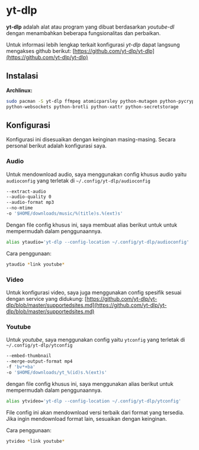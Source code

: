 # yt-dlp

**yt-dlp** adalah alat atau program yang dibuat berdasarkan *youtube-dl* dengan
menambahkan beberapa fungsionalitas dan perbaikan.

Untuk informasi lebih lengkap terkait konfigurasi *yt-dlp* dapat langsung
mengakses github berikut: [https://github.com/yt-dlp/yt-dlp](https://github.com/yt-dlp/yt-dlp)

## Instalasi

**Archlinux:**

```bash
sudo pacman -S yt-dlp ffmpeg atomicparsley python-mutagen python-pycryptodome \
python-websockets python-brotli python-xattr python-secretstorage
```

## Konfigurasi

Konfigurasi ini disesuaikan dengan keinginan masing-masing.
Secara personal berikut adalah konfigurasi saya.

### Audio

Untuk mendownload audio, saya menggunakan config khusus audio yaitu `audioconfig`
yang terletak di `~/.config/yt-dlp/audioconfig`

```bash
--extract-audio
--audio-quality 0
--audio-format mp3
--no-mtime
-o '$HOME/downloads/music/%(title)s.%(ext)s'
```

Dengan file config khusus ini, saya membuat alias berikut untuk
untuk mempermudah dalam penggunaannya.

```bash
alias ytaudio='yt-dlp --config-location ~/.config/yt-dlp/audioconfig'
```

Cara penggunaan:

```bash
ytaudio *link youtube*
```

### Video

 Untuk konfigurasi video, saya juga menggunakan config spesifik
 sesuai dengan service yang didukung:
 [https://github.com/yt-dlp/yt-dlp/blob/master/supportedsites.md](https://github.com/yt-dlp/yt-dlp/blob/master/supportedsites.md)

### Youtube

Untuk *youtube*, saya menggunakan config yaitu `ytconfig` yang terletak
di `~/.config/yt-dlp/ytconfig`

```bash
--embed-thumbnail
--merge-output-format mp4
-f 'bv*+ba'
-o '$HOME/downloads/yt_%(id)s.%(ext)s'
```

dengan file config khusus ini, saya menggunakan alias berikut untuk
mempermudah dalam penggunaannya.

```bash
alias ytvideo='yt-dlp --config-location ~/.config/yt-dlp/ytconfig'
```

File config ini akan mendownload versi terbaik dari format yang tersedia.
Jika ingin mendownload format lain, sesuaikan dengan keinginan.

Cara penggunaan:

```bash
ytvideo *link youtube*
```
